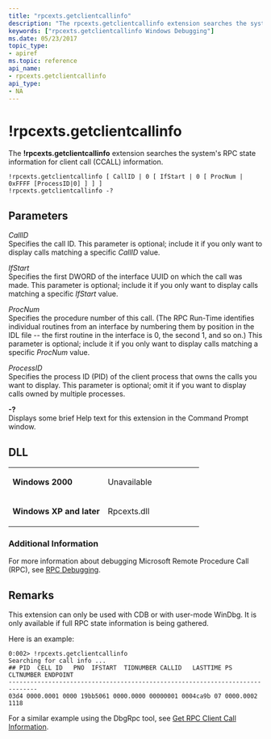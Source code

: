 ```yaml
---
title: "rpcexts.getclientcallinfo"
description: "The rpcexts.getclientcallinfo extension searches the system's RPC state information for client call (CCALL) information."
keywords: ["rpcexts.getclientcallinfo Windows Debugging"]
ms.date: 05/23/2017
topic_type:
- apiref
ms.topic: reference
api_name:
- rpcexts.getclientcallinfo
api_type:
- NA
---
```


# !rpcexts.getclientcallinfo


The **!rpcexts.getclientcallinfo** extension searches the system's RPC state information for client call (CCALL) information.

```dbgcmd
!rpcexts.getclientcallinfo [ CallID | 0 [ IfStart | 0 [ ProcNum | 0xFFFF [ProcessID|0] ] ] ] 
!rpcexts.getclientcallinfo -? 
```

## <span id="ddk__rpcexts_getclientcallinfo_dbg"></span><span id="DDK__RPCEXTS_GETCLIENTCALLINFO_DBG"></span>Parameters


<span id="_______CallID______"></span><span id="_______callid______"></span><span id="_______CALLID______"></span> *CallID*   
Specifies the call ID. This parameter is optional; include it if you only want to display calls matching a specific *CallID* value.

<span id="_______IfStart______"></span><span id="_______ifstart______"></span><span id="_______IFSTART______"></span> *IfStart*   
Specifies the first DWORD of the interface UUID on which the call was made. This parameter is optional; include it if you only want to display calls matching a specific *IfStart* value.

<span id="_______ProcNum______"></span><span id="_______procnum______"></span><span id="_______PROCNUM______"></span> *ProcNum*   
Specifies the procedure number of this call. (The RPC Run-Time identifies individual routines from an interface by numbering them by position in the IDL file -- the first routine in the interface is 0, the second 1, and so on.) This parameter is optional; include it if you only want to display calls matching a specific *ProcNum* value.

<span id="_______ProcessID______"></span><span id="_______processid______"></span><span id="_______PROCESSID______"></span> *ProcessID*   
Specifies the process ID (PID) of the client process that owns the calls you want to display. This parameter is optional; omit it if you want to display calls owned by multiple processes.

<span id="_______-_______"></span> **-?**   
Displays some brief Help text for this extension in the Command Prompt window.

## DLL

<table>
<colgroup>
<col width="50%" />
<col width="50%" />
</colgroup>
<tbody>
<tr class="odd">
<td align="left"><p><strong>Windows 2000</strong></p></td>
<td align="left"><p>Unavailable</p></td>
</tr>
<tr class="even">
<td align="left"><p><strong>Windows XP and later</strong></p></td>
<td align="left"><p>Rpcexts.dll</p></td>
</tr>
</tbody>
</table>

 

### Additional Information

For more information about debugging Microsoft Remote Procedure Call (RPC), see [RPC Debugging](../debugger/rpc-debugging.md).

## Remarks

This extension can only be used with CDB or with user-mode WinDbg. It is only available if full RPC state information is being gathered.

Here is an example:

```dbgcmd
0:002> !rpcexts.getclientcallinfo
Searching for call info ...
## PID  CELL ID   PNO  IFSTART  TIDNUMBER CALLID   LASTTIME PS CLTNUMBER ENDPOINT
------------------------------------------------------------------------------
03d4 0000.0001 0000 19bb5061 0000.0000 00000001 0004ca9b 07 0000.0002 1118
```

For a similar example using the DbgRpc tool, see [Get RPC Client Call Information](../debugger/get-rpc-client-call-information.md).

 

 






